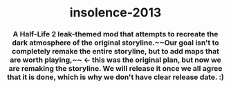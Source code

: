 <h1 align="center">insolence-2013</h1>                  
<h3 align="center">A Half-Life 2 leak-themed mod that attempts to recreate the dark atmosphere of the original storyline.~~Our goal isn't to completely remake the entire storyline, but to add maps that are worth playing,~~ <- this was the original plan, but now we are remaking the storyline. We will release it once we all agree that it is done, which is why we don't have clear release date. :)</h3>
